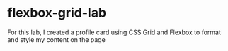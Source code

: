 # flexbox-grid-lab
For this lab, I created a profile card using CSS Grid and Flexbox to format and style my content on the page
